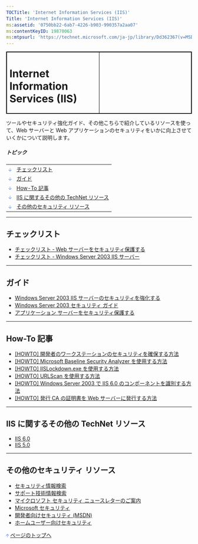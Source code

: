 ```yaml
---
TOCTitle: 'Internet Information Services (IIS)'
Title: 'Internet Information Services (IIS)'
ms:assetid: '0750bb22-6ab7-4226-b903-990357a2aa07'
ms:contentKeyID: 19870063
ms:mtpsurl: 'https://technet.microsoft.com/ja-jp/library/Dd362367(v=MSDN.10)'
---
```


 
<p> </p>
<table style="border:1px solid black;">
<colgroup>
<col width="50%" />
<col width="50%" />
</colgroup>
<tbody>
<tr class="odd">
<td style="border:1px solid black;"><div class="MainColumn">
<h1 id="top">Internet Information Services (IIS)</h1>
</div></td>
<td style="border:1px solid black;"><div class="RightAdRail">
<contentinclude identifier="ff828782"></contentinclude>
</div></td>
</tr>
</tbody>
</table>
 

ツールやセキュリティ強化ガイド、その他こちらで紹介しているリソースを使って、Web サーバーと Web アプリケーションのセキュリティをいかに向上させていくかについて説明します。

##### トピック

|                                                                                                                                                                         |                                               |
|-------------------------------------------------------------------------------------------------------------------------------------------------------------------------|-----------------------------------------------|
| [<img src="images/dd362367.arrow_px_down(ja-jp,TechNet.10).gif" alt="チェックリスト" width="7" height="9" />](#eaa)                        | [チェックリスト](#eaa)                        |
| [<img src="images/dd362367.arrow_px_down(ja-jp,TechNet.10).gif" alt="ガイド" width="7" height="9" />](#ehb)                                | [ガイド](#ehb)                                |
| [<img src="images/dd362367.arrow_px_down(ja-jp,TechNet.10).gif" alt="How-To 記事" width="7" height="9" />](#esb)                           | [How-To 記事](#esb)                           |
| [<img src="images/dd362367.arrow_px_down(ja-jp,TechNet.10).gif" alt="IIS に関するその他の TechNet リソース" width="7" height="9" />](#egc) | [IIS に関するその他の TechNet リソース](#egc) |
| [<img src="images/dd362367.arrow_px_down(ja-jp,TechNet.10).gif" alt="その他のセキュリティ リソース" width="7" height="9" />](#eoc)         | [その他のセキュリティ リソース](#eoc)         |

------------------------------------------------------------------------

チェックリスト
--------------

-   [チェックリスト ‐ Web サーバーをセキュリティ保護する](http://msdn.microsoft.com/ja-jp/library/cc402079.aspx)
-   [チェックリスト ‐ Windows Server 2003 IIS サーバー](http://www.microsoft.com/japan/technet/security/guidance/secmod216.mspx)

------------------------------------------------------------------------

ガイド
------

-   [Windows Server 2003 IIS サーバーのセキュリティを強化する](http://www.microsoft.com/japan/technet/security/guidance/secmod124.mspx)
-   [Windows Server 2003 セキュリティ ガイド](http://www.microsoft.com/japan/technet/security/prodtech/windowsserver2003/w2003hg/sgch00.mspx)
-   [アプリケーション サーバーをセキュリティ保護する](http://msdn.microsoft.com/ja-jp/library/cc402211.aspx)

------------------------------------------------------------------------

How-To 記事
-----------

-   [\[HOWTO\] 開発者のワークステーションのセキュリティを確保する方法](http://msdn.microsoft.com/ja-jp/library/cc402094.aspx)
-   [\[HOWTO\] Microsoft Baseline Security Analyzer を使用する方法](http://msdn.microsoft.com/ja-jp/library/cc402098.aspx)
-   [\[HOWTO\] IISLockdown.exe を使用する方法](http://msdn.microsoft.com/ja-jp/library/cc402099.aspx)
-   [\[HOWTO\] URLScan を使用する方法](http://msdn.microsoft.com/ja-jp/library/cc402101.aspx)
-   [\[HOWTO\] Windows Server 2003 で IIS 6.0 のコンポーネントを識別する方法](http://www.microsoft.com/japan/technet/security/guidance/secmod131.mspx)
-   [\[HOWTO\] 発行 CA の証明書を Web サーバーに発行する方法](http://www.microsoft.com/japan/technet/security/guidance/secmod182.mspx)

------------------------------------------------------------------------

IIS に関するその他の TechNet リソース
-------------------------------------

-   [IIS 6.0](https://technet.microsoft.com/ja-jp/windowsserver/cc980789)
-   [IIS 5.0](https://technet.microsoft.com/ja-jp/windowsserver/bb735378)

------------------------------------------------------------------------

その他のセキュリティ リソース
-----------------------------

-   [セキュリティ情報検索](http://www.microsoft.com/japan/technet/security/current.aspx)
-   [サポート技術情報検索](http://support.microsoft.com/search/)
-   [マイクロソフト セキュリティ ニュースレターのご案内](http://www.microsoft.com/japan/technet/security/secnews/default.mspx)
-   [Microsoft セキュリティ](http://www.microsoft.com/japan/security/)
-   [開発者向けセキュリティ (MSDN)](http://www.microsoft.com/japan/msdn/security/)
-   [ホームユーザー向けセキュリティ](http://www.microsoft.com/japan/athome/security/default.mspx)

[<img src="images/dd362367.arrow_px_up(ja-jp,TechNet.10).gif" alt="ページのトップへ" width="7" height="9" />](#top) [ページのトップへ](#top)
